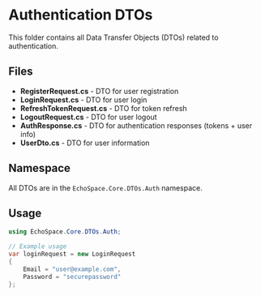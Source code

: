 # Authentication DTOs

This folder contains all Data Transfer Objects (DTOs) related to authentication.

## Files

- **RegisterRequest.cs** - DTO for user registration
- **LoginRequest.cs** - DTO for user login
- **RefreshTokenRequest.cs** - DTO for token refresh
- **LogoutRequest.cs** - DTO for user logout
- **AuthResponse.cs** - DTO for authentication responses (tokens + user info)
- **UserDto.cs** - DTO for user information

## Namespace

All DTOs are in the `EchoSpace.Core.DTOs.Auth` namespace.

## Usage

```csharp
using EchoSpace.Core.DTOs.Auth;

// Example usage
var loginRequest = new LoginRequest
{
    Email = "user@example.com",
    Password = "securepassword"
};
```

